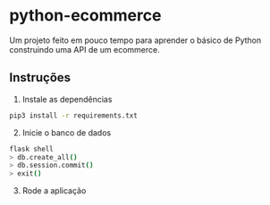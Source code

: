 # python-ecommerce

Um projeto feito em pouco tempo para aprender o básico de Python construindo uma API de um ecommerce.

## Instruções

1. Instale as dependências

```bash
pip3 install -r requirements.txt
```

2. Inicie o banco de dados

```bash
flask shell
> db.create_all()
> db.session.commit()
> exit()
```

3. Rode a aplicação
